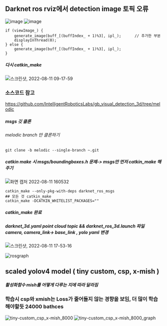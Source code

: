 ## Darknet ros rviz에서 detection image 토픽 오류
![image](https://user-images.githubusercontent.com/88171531/184043008-29af9afe-aa8b-41fd-87d1-152b6da27a92.png)
![image](https://user-images.githubusercontent.com/88171531/184043059-2dca79d0-8276-40f3-b779-b82befcd60d1.png)

```
if (viewImage_) {
    generate_image(buff_[(buffIndex_ + 1)%3], ipl_);      // 추가한 부분
    displayInThread(0);
} else {
    generate_image(buff_[(buffIndex_ + 1)%3], ipl_);
}
```
##### 다시 catkin_make
![스크린샷, 2022-08-11 09-17-59](https://user-images.githubusercontent.com/88171531/184044565-1703da95-4653-49f6-98d1-60f001f9b244.png)
### 소스코드 참고
https://github.com/IntelligentRoboticsLabs/gb_visual_detection_3d/tree/melodic
##### msgs 깃 클론
###### melodic branch 만 클론하기
```
git clone -b melodic --single-branch ~.git
```
##### catkin make 시 msgs/boundingboxes.h 문제-> msgs만 먼저 catkin_make 해주기
![화면 캡처 2022-08-11 160532](https://user-images.githubusercontent.com/88171531/184080865-a32ad1d0-242c-495f-b9ef-d9c6ef5e2e87.png)

```
catkin_make --only-pkg-with-deps darknet_ros_msgs
## 모든 것 catkin_make
catkin_make -DCATKIN_WHITELIST_PACKAGES=""
```
##### catkin_make 완료
##### darknet_3d.yaml point cloud topic && darknet_ros_3d.launch 파일 camera, camera_link-> base_link , yolo yaml 변경
![스크린샷, 2022-08-11 17-53-16](https://user-images.githubusercontent.com/88171531/184098304-aa82ab84-d7f7-440f-8fd6-248b6d2d1a24.png)

![rosgraph](https://user-images.githubusercontent.com/88171531/184286377-9ba4012e-078f-47fd-aa85-bb36c1e9707d.png)


## scaled yolov4 model ( tiny custom, csp, x-mish ) 
##### 활성화함수 mish를 어떻게 다루는 지에 따라 달라짐
### 학습시 csp와  xmish는 Loss가 줄어들지 않는 경향을 보임, 더 많이 학습해야할듯 24000 bathces 
![tiny-custom_csp_x-mish_8000](https://user-images.githubusercontent.com/88171531/184072095-20d685cf-70ea-4942-8bbc-6cc9ff438cab.png)
![tiny-custom_csp_x-mish_8000_graph](https://user-images.githubusercontent.com/88171531/184072097-2d15b343-e9f9-4fd0-8afd-189c9ac590a3.png)

